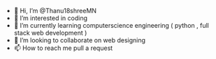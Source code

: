 - 👋 Hi, I’m @Thanu18shreeMN
- 👀 I’m interested in coding 
- 🌱 I’m currently learning computerscience engineering ( python , full stack web development )
- 💞️ I’m looking to collaborate on web designing 
- 📫 How to reach me pull a request 

<!---
Thanu18shreeMN/Thanu18shreeMN is a ✨ special ✨ repository because its `README.md` (this file) appears on your GitHub profile.
You can click the Preview link to take a look at your changes.
--->
